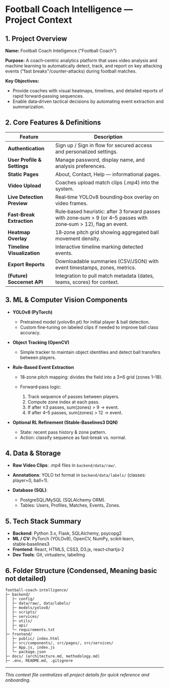 # Football Coach Intelligence — Project Context

## 1. Project Overview

**Name:** Football Coach Intelligence ("Football Coach")

**Purpose:**
A coach‑centric analytics platform that uses video analysis and machine learning to automatically detect, track, and report on key attacking events ("fast breaks"/counter‑attacks) during football matches.

**Key Objectives:**

* Provide coaches with visual heatmaps, timelines, and detailed reports of rapid forward‑passing sequences.
* Enable data‑driven tactical decisions by automating event extraction and summarization.

## 2. Core Features & Definitions

| Feature                     | Description                                                                                                       |
| --------------------------- | ----------------------------------------------------------------------------------------------------------------- |
| **Authentication**          | Sign up / Sign in flow for secured access and personalized settings.                                              |
| **User Profile & Settings** | Manage password, display name, and analysis preferences.                                                          |
| **Static Pages**            | About, Contact, Help — informational pages.                                                                       |
| **Video Upload**            | Coaches upload match clips (.mp4) into the system.                                                                |
| **Live Detection Preview**  | Real‑time YOLOv8 bounding‑box overlay on video frames.                                                            |
| **Fast‑Break Extraction**   | Rule‑based heuristic: after 3 forward passes with zone‑sum > 9 (or 4–5 passes with zone‑sum > 12), flag an event. |
| **Heatmap Overlay**         | 18‑zone pitch grid showing aggregated ball movement density.                                                      |
| **Timeline Visualization**  | Interactive timeline marking detected events.                                                                     |
| **Export Reports**          | Downloadable summaries (CSV/JSON) with event timestamps, zones, metrics.                                          |
| **(Future) Soccernet API**  | Integration to pull match metadata (dates, teams, scores) for context.                                            |

## 3. ML & Computer Vision Components

* **YOLOv8 (PyTorch)**

  * Pretrained model (yolov8n.pt) for initial player & ball detection.
  * Custom fine‑tuning on labeled clips if needed to improve ball class accuracy.
* **Object Tracking (OpenCV)**

  * Simple tracker to maintain object identities and detect ball transfers between players.
* **Rule‑Based Event Extraction**

  * 18‑zone pitch mapping: divides the field into a 3×6 grid (zones 1–18).
  * Forward‑pass logic:

    1. Track sequence of passes between players.
    2. Compute zone index at each pass.
    3. If after ≥3 passes, sum(zones) > 9 → event.
    4. If after 4–5 passes, sum(zones) > 12 → event.
* **Optional RL Refinement (Stable‑Baselines3 DQN)**

  * State: recent pass history & zone pattern.
  * Action: classify sequence as fast‑break vs. normal.

## 4. Data & Storage

* **Raw Video Clips**: .mp4 files in `backend/data/raw/`.
* **Annotations**: YOLO txt format in `backend/data/labels/` (classes: player=0, ball=1).
* **Database (SQL)**:

  * PostgreSQL/MySQL (SQLAlchemy ORM).
  * Tables: Users, Profiles, Matches, Events, Zones.

## 5. Tech Stack Summary

* **Backend**: Python 3.x, Flask, SQLAlchemy, psycopg2
* **ML / CV**: PyTorch (YOLOv8), OpenCV, NumPy, scikit‑learn, stable‑baselines3
* **Frontend**: React, HTML5, CSS3, D3.js, react‑chartjs‑2
* **Dev Tools**: Git, virtualenv, labelImg

## 6. Folder Structure (Condensed, Meaning basic not detailed)

```
football-coach-intelligence/
├─ backend/
│  ├─ config/
│  ├─ data/raw/, data/labels/
│  ├─ models/yolov8/
│  ├─ scripts/
│  ├─ services/
│  ├─ utils/
│  ├─ api/
│  └─ requirements.txt
├─ frontend/
│  ├─ public/ index.html
│  ├─ src/components/, src/pages/, src/services/
│  ├─ App.js, index.js
│  └─ package.json
├─ docs/ (architecture.md, methodology.md)
├─ .env, README.md, .gitignore
```

---

*This context file centralizes all project details for quick reference and onboarding.*
